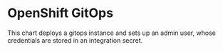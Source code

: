 # OpenShift GitOps

This chart deploys a gitops instance and sets up an admin user, whose credentials are stored in an integration secret.
